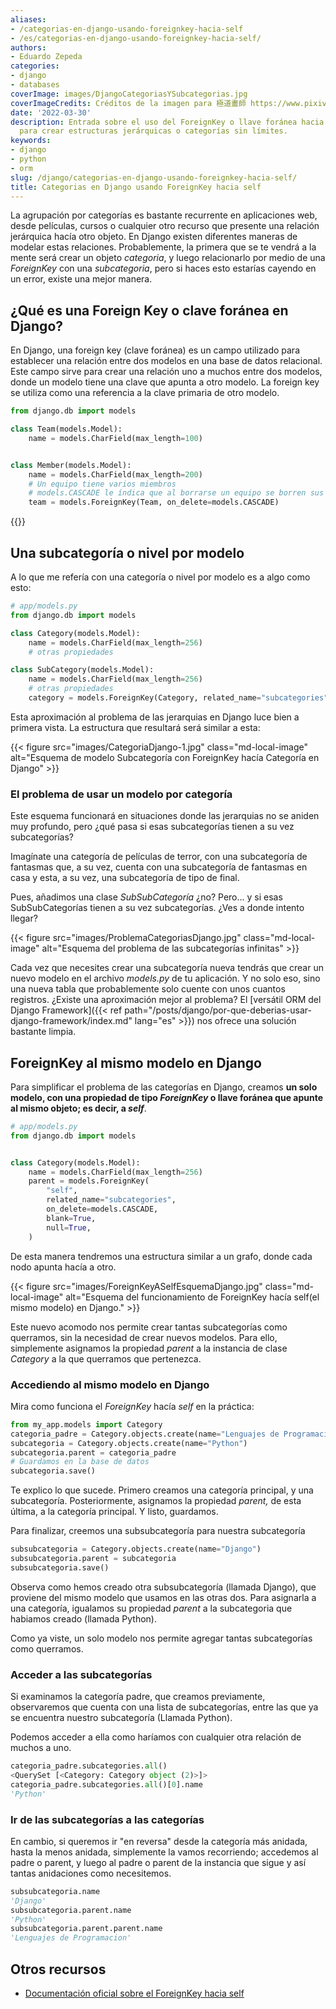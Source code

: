 ```yaml
---
aliases:
- /categorias-en-django-usando-foreignkey-hacia-self
- /es/categorias-en-django-usando-foreignkey-hacia-self/
authors:
- Eduardo Zepeda
categories:
- django
- databases
coverImage: images/DjangoCategoriasYSubcategorias.jpg
coverImageCredits: Créditos de la imagen para 極道畫師 https://www.pixiv.net/en/users/7140895
date: '2022-03-30'
description: Entrada sobre el uso del ForeignKey o llave foránea hacia 'self' en Django
  para crear estructuras jerárquicas o categorías sin límites.
keywords:
- django
- python
- orm
slug: /django/categorias-en-django-usando-foreignkey-hacia-self/
title: Categorias en Django usando ForeignKey hacia self
---
```


La agrupación por categorías es bastante recurrente en aplicaciones web, desde películas, cursos o cualquier otro recurso que presente una relación jerárquica hacía otro objeto. En Django existen diferentes maneras de modelar estas relaciones. Probablemente, la primera que se te vendrá a la mente será crear un objeto _categoria_, y luego relacionarlo por medio de una _ForeignKey_ con una _subcategoria_, pero si haces esto estarías cayendo en un error, existe una mejor manera.

## ¿Qué es una Foreign Key o clave foránea en Django?

En Django, una foreign key (clave foránea) es un campo utilizado para establecer una relación entre dos modelos en una base de datos relacional. Este campo sirve para crear una relación uno a muchos entre dos modelos, donde un modelo tiene una clave que apunta a otro modelo. La foreign key se utiliza como una referencia a la clave primaria de otro modelo.

```python
from django.db import models

class Team(models.Model):
    name = models.CharField(max_length=100)


class Member(models.Model):
    name = models.CharField(max_length=200)
    # Un equipo tiene varios miembros
    # models.CASCADE le índica que al borrarse un equipo se borren sus miembros
    team = models.ForeignKey(Team, on_delete=models.CASCADE)
```

{{<ad>}}

## Una subcategoría o nivel por modelo

A lo que me refería con una categoría o nivel por modelo es a algo como esto:

```python
# app/models.py
from django.db import models

class Category(models.Model):
    name = models.CharField(max_length=256)
    # otras propiedades

class SubCategory(models.Model):
    name = models.CharField(max_length=256)
    # otras propiedades
    category = models.ForeignKey(Category, related_name="subcategories", blank=True, null=True, on_delete=models.CASCADE)
```

Esta aproximación al problema de las jerarquias en Django luce bien a primera vista. La estructura que resultará será similar a esta:

{{< figure src="images/CategoriaDjango-1.jpg" class="md-local-image" alt="Esquema de modelo Subcategoría con ForeignKey hacía Categoría en Django" >}}

### El problema de usar un modelo por categoría

Este esquema funcionará en situaciones donde las jerarquias no se aniden muy profundo, pero ¿qué pasa si esas subcategorías tienen a su vez subcategorías?

Imagínate una categoría de películas de terror, con una subcategoría de fantasmas que, a su vez, cuenta con una subcategoría de fantasmas en casa y esta, a su vez, una subcategoría de tipo de final.

Pues, añadimos una clase _SubSubCategoría_ ¿no? Pero... y si esas SubSubCategorías tienen a su vez subcategorías. ¿Ves a donde intento llegar?

{{< figure src="images/ProblemaCategoriasDjango.jpg" class="md-local-image" alt="Esquema del problema de las subcategorías infinitas" >}}

Cada vez que necesites crear una subcategoría nueva tendrás que crear un nuevo modelo en el archivo _models.py_ de tu aplicación. Y no solo eso, sino una nueva tabla que probablemente solo cuente con unos cuantos registros. ¿Existe una aproximación mejor al problema? El [versátil ORM del Django Framework]({{< ref path="/posts/django/por-que-deberias-usar-django-framework/index.md" lang="es" >}}) nos ofrece una solución bastante limpia.

## ForeignKey al mismo modelo en Django

Para simplificar el problema de las categorías en Django, creamos **un solo modelo, con una propiedad de tipo _ForeignKey_ o llave foránea que apunte al mismo objeto; es decir, a _self_**.

```python
# app/models.py
from django.db import models


class Category(models.Model):
    name = models.CharField(max_length=256)
    parent = models.ForeignKey(
        "self",
        related_name="subcategories",
        on_delete=models.CASCADE,
        blank=True,
        null=True,
    )
```

De esta manera tendremos una estructura similar a un grafo, donde cada nodo apunta hacía a otro.

{{< figure src="images/ForeignKeyASelfEsquemaDjango.jpg" class="md-local-image" alt="Esquema del funcionamiento de ForeignKey hacía self(el mismo modelo) en Django." >}}

Este nuevo acomodo nos permite crear tantas subcategorías como querramos, sin la necesidad de crear nuevos modelos. Para ello, simplemente asignamos la propiedad _parent_ a la instancia de clase _Category_ a la que querramos que pertenezca.

### Accediendo al mismo modelo en Django

Mira como funciona el _ForeignKey_ hacía _self_ en la práctica:

```python
from my_app.models import Category
categoria_padre = Category.objects.create(name="Lenguajes de Programacion")
subcategoria = Category.objects.create(name="Python")
subcategoria.parent = categoria_padre
# Guardamos en la base de datos
subcategoria.save()
```

Te explico lo que sucede. Primero creamos una categoría principal, y una subcategoría. Posteriormente, asignamos la propiedad _parent,_ de esta última, a la categoría principal. Y listo, guardamos.

Para finalizar, creemos una subsubcategoría para nuestra subcategoría

```python
subsubcategoria = Category.objects.create(name="Django")
subsubcategoria.parent = subcategoria
subsubcategoria.save()
```

Observa como hemos creado otra subsubcategoría (llamada Django), que proviene del mismo modelo que usamos en las otras dos. Para asignarla a una categoría, igualamos su propiedad _parent_ a la subcategoria que habiamos creado (llamada Python).

Como ya viste, un solo modelo nos permite agregar tantas subcategorías como querramos.

### Acceder a las subcategorías

Si examinamos la categoría padre, que creamos previamente, observaremos que cuenta con una lista de subcategorías, entre las que ya se encuentra nuestro subcategoría (Llamada Python).

Podemos acceder a ella como haríamos con cualquier otra relación de muchos a uno.

```python
categoria_padre.subcategories.all()
<QuerySet [<Category: Category object (2)>]>
categoria_padre.subcategories.all()[0].name
'Python'
```

### Ir de las subcategorías a las categorías

En cambio, si queremos ir "en reversa" desde la categoría más anidada, hasta la menos anidada, simplemente la vamos recorriendo; accedemos al padre o parent, y luego al padre o parent de la instancia que sigue y así tantas anidaciones como necesitemos.

```python
subsubcategoria.name
'Django'
subsubcategoria.parent.name
'Python'
subsubcategoria.parent.parent.name
'Lenguajes de Programacion'
```

## Otros recursos

- [Documentación oficial sobre el ForeignKey hacia self](https://docs.djangoproject.com/en/4.0/ref/models/fields/)